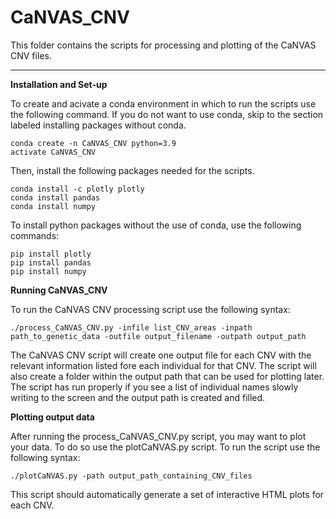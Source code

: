 # CaNVAS_CNV
This folder contains the scripts for processing and plotting of the CaNVAS CNV files. 

---
**Installation and Set-up**

To create and acivate a conda environment in which to run the scripts use the following command. If you do not want to use conda, skip to the section labeled installing packages without conda. 

```console
conda create -n CaNVAS_CNV python=3.9
activate CaNVAS_CNV
```

Then, install the following packages needed for the scripts. 

```console
conda install -c plotly plotly
conda install pandas
conda install numpy
```

To install python packages without the use of conda, use the following commands:

```console
pip install plotly
pip install pandas
pip install numpy
```

**Running CaNVAS_CNV**

To run the CaNVAS CNV processing script use the following syntax:

```console
./process_CaNVAS_CNV.py -infile list_CNV_areas -inpath path_to_genetic_data -outfile output_filename -outpath output_path
```

The CaNVAS CNV script will create one output file for each CNV with the relevant information listed fore each individual for that CNV. The script will also create a folder within the output path that can be used for plotting later. The script has run properly if you see a list of individual names slowly writing to the screen and the output path is created and filled. 

**Plotting output data**

After running the process_CaNVAS_CNV.py script, you may want to plot your data. To do so use the plotCaNVAS.py script. To run the script use the following syntax:
```console
./plotCaNVAS.py -path output_path_containing_CNV_files
```

This script should automatically generate a set of interactive HTML plots for each CNV. 
